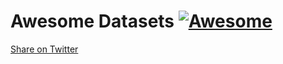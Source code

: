# Awesome Datasets [![Awesome](https://cdn.rawgit.com/sindresorhus/awesome/d7305f38d29fed78fa85652e3a63e154dd8e8829/media/badge.svg)](https://github.com/Danlobaton/awesome-datasets)

[Share on Twitter](https://twitter.com/intent/tweet?text=I%20believe%20data%20should%20be%20open%20to%20everyone,%20so%20I%20compiled%20a%20list%20of%20cool%20datasets%20and%20decided%20to%20create%20Awesome-Datasets%20%E2%80%94A%20collection%20of%20fun%20open%20datasets%20for%20everyone%20out%20there!%20https://github.com/Danlobaton/awesome-datasets%20via%20@dlobaton58)
